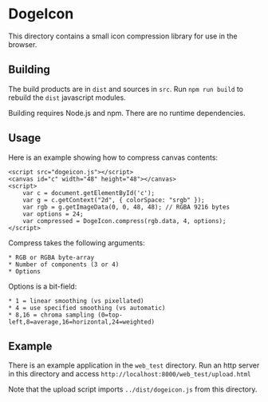 # DogeIcon

This directory contains a small icon compression library for use in the browser.

## Building

The build products are in `dist` and sources in `src`.
Run `npm run build` to rebuild the `dist` javascript modules.

Building requires Node.js and npm.
There are no runtime dependencies.

## Usage

Here is an example showing how to compress canvas contents:

```
<script src="dogeicon.js"></script>
<canvas id="c" width="48" height="48"></canvas>
<script>
    var c = document.getElementById('c');
    var g = c.getContext("2d", { colorSpace: "srgb" });
    var rgb = g.getImageData(0, 0, 48, 48); // RGBA 9216 bytes
    var options = 24;
    var compressed = DogeIcon.compress(rgb.data, 4, options);
</script>
```

Compress takes the following arguments:

    * RGB or RGBA byte-array
    * Number of components (3 or 4)
    * Options

Options is a bit-field:

    * 1 = linear smoothing (vs pixellated)
    * 4 = use specified smoothing (vs automatic)
    * 8,16 = chroma sampling (0=top-left,8=average,16=horizontal,24=weighted)

## Example

There is an example application in the `web_test` directory.
Run an http server in this directory and access `http://localhost:8000/web_test/upload.html`

Note that the upload script imports `../dist/dogeicon.js` from this directory.
